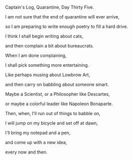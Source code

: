 Captain's Log, Quarantine, Day Thirty Five.

I am not sure that the end of quarantine will ever arrive,

so I am preparing to write enough poetry to fill a hard drive.

I think I shall begin writing about cats,

and then complain a bit about bureaucrats.

When I am done complaining,

I shall pick something more entertaining.

Like perhaps musing about Lowbrow Art,

and then carry on babbling about someone smart.

Maybe a Scientist, or a Philosopher like Descartes,

or maybe a colorful leader like Napoleon Bonaparte.

Then, when, I'll run out of things to babble on,

I will jump on my bicycle and set off at dawn,

I'll bring my notepad and a pen,

and come up with a new idea,

every now and then.
